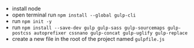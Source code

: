 - install node
- open terminal run `npm install --global gulp-cli`
- run `npm init -y`
- run `npm install --save-dev gulp gulp-sass gulp-sourcemaps gulp-postcss autoprefixer cssnano gulp-concat gulp-uglify gulp-replace`
- create a new file in the root of the project named `gulpfile.js`
